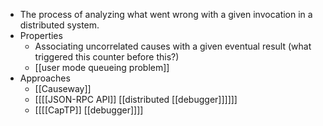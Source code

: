 - The process of analyzing what went wrong with a given invocation in a distributed system.
- Properties
    - Associating uncorrelated causes with a given eventual result (what triggered this counter before this?)
    - [[user mode queueing problem]]
- Approaches
    - [[Causeway]]
    - [[[[JSON-RPC API]] [[distributed [[debugger]]]]]]
    - [[[[CapTP]] [[debugger]]]]
